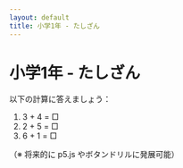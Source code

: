 ```yaml
---
layout: default
title: 小学1年 - たしざん
---
```


# 小学1年 - たしざん

以下の計算に答えましょう：

1. 3 + 4 = □  
2. 2 + 5 = □  
3. 6 + 1 = □

（※ 将来的に p5.js やボタンドリルに発展可能）
